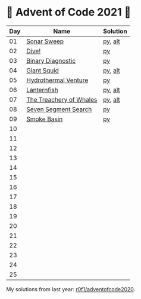 # :christmas_tree: Advent of Code 2021 :christmas_tree:

|Day|Name|Solution|
|---|---|---|
|01|[Sonar Sweep](https://adventofcode.com/2021/day/1)|[py](/day01/main.py), [alt](/day01/alt.py)|
|02|[Dive!](https://adventofcode.com/2021/day/2)|[py](/day02/main.py)|
|03|[Binary Diagnostic](https://adventofcode.com/2021/day/3)|[py](/day03/main.py)|
|04|[Giant Squid](https://adventofcode.com/2021/day/4)|[py](/day04/main.py), [alt](/day04/alt.py)|
|05|[Hydrothermal Venture](https://adventofcode.com/2021/day/5)|[py](/day05/main.py)|
|06|[Lanternfish](https://adventofcode.com/2021/day/6)|[py](/day06/main.py), [alt](/day06/alt.py)|
|07|[The Treachery of Whales](https://adventofcode.com/2021/day/7)|[py](/day07/main.py), [alt](/day07/alt.py)|
|08|[Seven Segment Search](https://adventofcode.com/2021/day/8)|[py](/day08/main.py)|
|09|[Smoke Basin](https://adventofcode.com/2021/day/9)|[py](/day09/main.py)|
|10|||
|11|||
|12|||
|13|||
|14|||
|15|||
|16|||
|17|||
|18|||
|19|||
|20|||
|21|||
|22|||
|23|||
|24|||
|25|||

My solutions from last year: [r0f1/adventofcode2020](https://github.com/r0f1/adventofcode2020).
